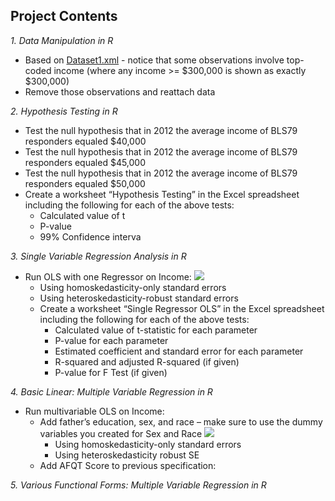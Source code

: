 ## Project Contents

*1. Data Manipulation in R*
  - Based on [Dataset1.xml](https://github.com/AlexaWu/R-project---Econometrics-Theory-and-Applications/blob/master/tables/Dataset1.xlsx) - notice that some observations involve top-coded income (where any income >= $300,000 is shown as exactly $300,000)
  - Remove those observations and reattach data

*2. Hypothesis Testing in R*
  - Test the null hypothesis that in 2012 the average income of BLS79 responders equaled $40,000
  - Test the null hypothesis that in 2012 the average income of BLS79 responders equaled $45,000
  - Test the null hypothesis that in 2012 the average income of BLS79 responders equaled $50,000
  - Create a worksheet “Hypothesis Testing” in the Excel spreadsheet including the following for each of the above tests:
    - Calculated value of t
    - P-value
    - 99% Confidence interva

*3. Single Variable Regression Analysis in R*
  - Run OLS with one Regressor on Income: 
  ![](https://github.com/AlexaWu/R-project---Econometrics-Theory-and-Applications/blob/master/formula/OLS%20with%20one%20Regressor%20on%20Income.jpg)
    - Using homoskedasticity-only standard errors
    - Using heteroskedasticity-robust standard errors
    - Create a worksheet “Single Regressor OLS” in the Excel spreadsheet including the following for each of the above tests:
      - Calculated value of	t-statistic for	each parameter
      - P-value for	each parameter
      - Estimated	coefficient	and	standard error for each	parameter
      - R-squared	and	adjusted R-squared (if given)
      - P-value for F Test (if given)

*4. Basic Linear: Multiple Variable Regression in R*
  - Run multivariable OLS on Income:
    - Add father’s education, sex, and race – make sure to use the dummy variables you created for Sex and Race
    ![](https://github.com/AlexaWu/R-project---Econometrics-Theory-and-Applications/blob/master/formula/multivariable%20OLS%20on%20Income.jpg)
      - Using homoskedasticity-only standard errors
      - Using heteroskedasticity robust SE
    - Add	AFQT	Score	to	previous	specification:
    ![]()

    

*5. Various Functional Forms: Multiple Variable Regression in R*
